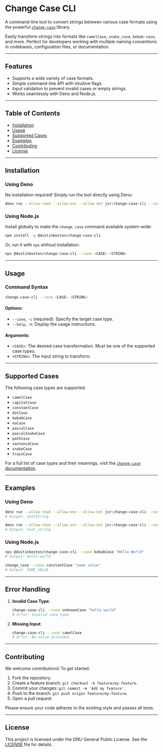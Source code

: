 # Change Case CLI

A command-line tool to convert strings between various case formats using the powerful
[`change-case`](https://github.com/blakeembrey/change-case) library.

Easily transform strings into formats like `camelCase`, `snake_case`, `kebab-case`, and more. Perfect for developers
working with multiple naming conventions in codebases, configuration files, or documentation.

---

## Features

- Supports a wide variety of case formats.
- Simple command-line API with intuitive flags.
- Input validation to prevent invalid cases or empty strings.
- Works seamlessly with Deno and Node.js.

---

## Table of Contents

- [Installation](#installation)
- [Usage](#usage)
- [Supported Cases](#supported-cases)
- [Examples](#examples)
- [Contributing](#contributing)
- [License](#license)

---

## Installation

### Using Deno

No installation required! Simply run the tool directly using Deno:

```bash
deno run --allow-read --allow-env --allow-net jsr:change-case-cli --case <CASE> <STRING>
```

### Using Node.js

Install globally to make the `change_case` command available system-wide:

```bash
npm install -g @dustinboston/change-case-cli
```

Or, run it with `npx` without installation:

```bash
npx @dustinboston/change-case-cli --case <CASE> <STRING>
```

---

## Usage

### Command Syntax

```bash
change-case-cli --case <CASE> <STRING>
```

#### Options:

- `--case`, `-c` (required): Specify the target case type.
- `--help`, `-h`: Display the usage instructions.

#### Arguments:

- `<CASE>`: The desired case transformation. Must be one of the supported case types.
- `<STRING>`: The input string to transform.

---

## Supported Cases

The following case types are supported:

- `camelCase`
- `capitalCase`
- `constantCase`
- `dotCase`
- `kebabCase`
- `noCase`
- `pascalCase`
- `pascalSnakeCase`
- `pathCase`
- `sentenceCase`
- `snakeCase`
- `trainCase`

For a full list of case types and their meanings, visit the
[`change-case` documentation](https://github.com/blakeembrey/change-case).

---

## Examples

### Using Deno

```bash
deno run --allow-read --allow-env --allow-net jsr:change-case-cli --case camelCase "test string"
# Output: testString

deno run --allow-read --allow-env --allow-net jsr:change-case-cli --case snakeCase "test string"
# Output: test_string
```

### Using Node.js

```bash
npx @dustinboston/change-case-cli --case kebabCase "Hello World"
# Output: hello-world

change_case --case constantCase "some value"
# Output: SOME_VALUE
```

---

## Error Handling

1. **Invalid Case Type**:
   ```bash
   change-case-cli --case unknownCase "hello world"
   # Error: Invalid case type.
   ```

2. **Missing Input**:
   ```bash
   change-case-cli --case camelCase
   # Error: No value provided.
   ```

---

## Contributing

We welcome contributions! To get started:

1. Fork the repository.
2. Create a feature branch: `git checkout -b feature/my-feature`.
3. Commit your changes: `git commit -m 'Add my feature'`.
4. Push to the branch: `git push origin feature/my-feature`.
5. Open a pull request.

Please ensure your code adheres to the existing style and passes all tests.

---

## License

This project is licensed under the GNU General Public License. See the [LICENSE](LICENSE) file for details.
